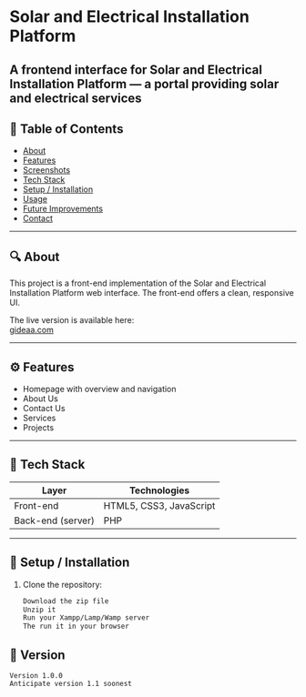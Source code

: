 # Solar and Electrical Installation Platform



A frontend interface for **Solar and Electrical Installation Platform** — a portal providing solar and electrical services
---

## 📌 Table of Contents

- [About](#about)  
- [Features](#features)  
- [Screenshots](#screenshots)  
- [Tech Stack](#tech-stack)  
- [Setup / Installation](#setup--installation)  
- [Usage](#usage)  
- [Future Improvements](#future-improvements)  
- [Contact](#contact)  

---

## 🔍 About

This project is a front-end implementation of the Solar and Electrical Installation Platform web interface. The front-end offers a clean, responsive UI.

The live version is available here:  
[gideaa.com](https://gideaee.com/)

---

## ⚙️ Features

- Homepage with overview and navigation  
- About Us
- Contact Us
- Services
- Projects  

---


## 🧰 Tech Stack

| Layer             | Technologies                      |
|-------------------|-----------------------------------|
| Front-end         | HTML5, CSS3, JavaScript           |
| Back-end (server) | PHP                               |

---

## 🚀 Setup / Installation

1. Clone the repository:
   ```bash
   Download the zip file
   Unzip it
   Run your Xampp/Lamp/Wamp server
   The run it in your browser

## 🚀 Version
    Version 1.0.0
    Anticipate version 1.1 soonest